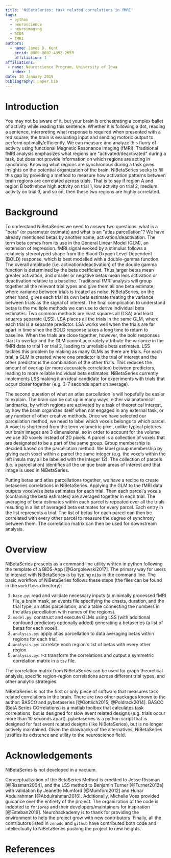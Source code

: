 ```yaml
---
title: 'NiBetaSeries: task related correlations in fMRI'
tags:
  - python
  - neuroscience
  - neuroimaging
  - BIDS
  - fMRI
authors:
  - name: James D. Kent
    orcid: 0000-0002-4892-2659
    affiliation: 1
affiliations:
 - name: Neuroscience Program, University of Iowa
   index: 1
date: 30 January 2019
bibliography: paper.bib
---
```


# Introduction

You may not be aware of it, but your brain is orchestrating a complex ballet of activity while reading this sentence.
Whether it is following a dot, reading a sentence, interpreting what response is required when presented with a red square; the brain is evaluating input and sending motoric output to perform optimally/efficiently.
We can measure and analyze this flurry of activity using functional Magnetic Resonance Imaging (fMRI).
Traditional fMRI analysis emphasizes what regions are "activated/deactivated" during a task, but does not provide information on which regions are acting in synchrony.
Knowing what regions are synchronous during a task gives insights on the potential organization of the brain.
NiBetaSeries seeks to fill this gap by providing a method to measure how activation patterns between brain regions are correlated across trials.
That is to say if region A and region B both show high activity on trial 1, low activity on trial 2, medium activity on trial 3, and so on, then these two regions are highly correlated.

# Background

To understand NiBetaSeries we need to answer two questions: what is a "beta" (or parameter estimate) and what is an "atlas parcellation"?
We have already mentioned betas by another name, activation/deactivation.
The term beta comes from its use in the General Linear Model (GLM), an extension of regression.
fMRI signal evoked by a stimulus follows a relatively stereotyped shape from the Blood Oxygen Level Dependent (BOLD) response, which is best modelled with a double-gamma function.
The overall amplitude (i.e. activation/deactivation) of the double gamma function is determined by the beta coefficient.
Thus larger betas mean greater activation, and smaller or negative betas mean less activation or deactivation relative to a baseline.
Traditional fMRI analysis will group together all the relevant trial types and give them all one beta estimate, where variance between trials is treated as noise.
NiBetaSeries, on the other hand, gives each trial its own beta estimate treating the variance between trials as the signal of interest.
The final complication to understand betas is the multiple methods we can use to derive individual beta estimates.
Two common methods are least squares all (LSA) and least squares separate (LSS).
LSA places all the trials in the same GLM, where each trial is a separate predictor.
LSA works well when the trials are far apart in time since the BOLD response takes a long time to return to baseline.
When the trials are close together, however, the bold responses start to overlap and the GLM cannot accurately attribute the variance in the fMRI data to trial 1 or trial 2, leading to unreliable beta estimates.
LSS tackles this problem by making as many GLMs as there are trials.
For each trial, a GLM is created where one predictor is the trial of interest and the other predictor is the combination of the other trials.
This reduces the amount of overlap (or more accurately correlation) between predictors, leading to more reliable individual beta estimates.
NiBetaSeries currently implements LSS making it an ideal candidate for experiments with trials that occur closer together (e.g. 3-7 seconds apart on average).

The second question of what an atlas parcellation is will hopefully be easier to explain.
The brain can be cut up in many ways, either via anatomical landmarks, by which regions are activated by a task of theoretical interest, by how the brain organizes itself when not engaged in any external task, or any number of other creative methods.
Once we have selected our parcellation method, we need to label which voxels belongs to which parcel.
A voxel is shortened from the term volumetric pixel, unlike typical pictures our brain images are 3 dimensional, so in order to account for the volume we use 3D voxels instead of 2D pixels.
A parcel is a collection of voxels that are designated to be a part of the same group.
Group membership is decided based on the parcellation method.
We label group membership by giving each voxel within a parcel the same integer (e.g. the voxels within the left insula may all be labelled with the integer 12).
The collection of parcels (i.e. a parcellation) identifies all the unique brain areas of interest and that image is used in NiBetaSeries.

Putting betas and atlas parcellations together, we have a recipe to create betaseries correlations in NiBetaSeries.
Applying the GLM to the fMRI data outputs voxelwise beta estimates for each trial.
Then each parcel's voxels (containing the beta estimates) are averaged together in each trial.
The averaging of beta estimates within each parcel is repeated over all the trials resulting in a list of averaged beta estimates for every parcel.
Each entry in the list represents a trial.
The list of betas for each parcel can then be correlated with every other parcel to measure the degree of synchrony between them.
The correlation matrix can then be used for downstream analysis.

# Overview

NiBetaSeries presents as a command line utility written in python following the template of a BIDS-App [@Gorgolewski2017].
The primary way for users to interact with NiBetaSeries is by typing `nibs` in the command line.
The basic workflow of NiBetaSeries follows these steps (the files can be found in the `workflows` directory):
1) `base.py`: read and validate necessary inputs (a minimally processed fMRI file, a brain mask, an events file specifying the onsets, duration, and the trial type, an atlas parcellation, and a table connecting the numbers in the atlas parcellation with names of the regions).
2) `model.py`: construct and execute GLMs using LSS (with additional confound predictors optionally added) generating a betaseries (a list of betas for each voxel).
3) `analysis.py`: apply atlas parcellation to data averaging betas within regions for each trial.
4) `analysis.py`: correlate each region's list of betas with every other region.
5) `analysis.py`: r-z transform the correlations and output a symmetric correlation matrix in a `tsv` file.

The correlation matrix from NiBetaSeries can be used for graph theoretical analysis, specific region-region correlations across different trial types, and other analytic strategies.

NiBetaSeries is not the first or only piece of software that measures task related correlations in the brain.
There are two other packages known to the author: BASCO and pybetaseries [@Gottlich2015; @Poldrack2014].
BASCO (BetA Series COrrelations) is a matlab toolbox that calculates task correlations, but is designed for slow event related designs (e.g. trials occur more than 10 seconds apart).
pybetaseries is a python script that is designed for fast event related designs (like NiBetaSeries), but is no longer actively maintained.
Given the drawbacks of the alternatives, NiBetaSeries justifies its existence and utility to the neuroscience field.

# Acknowledgements

NiBetaSeries is not developed in a vacuum.

Conceptualization of the BetaSeries Method is credited to Jesse Rissman [@Rissman2004],
and the LSS method to Benjamin Turner [@Turner2012a] with validation by Jeanette Mumford [@Mumford2012] and Hunar Abdulrahman [@Abdulrahman2016].
Additionally, Michelle Voss provided guidance over the entirety of the project.
The organization of the code is indebted to `fmriprep` and their developers/maintainers for inspiration [@Esteban2019].
Neurohackademy is to thank for providing the environment to help the project grow with new contributors.
Finally, all the contributors listed in `zenodo` and `github` have contributed both code and intellectually to NiBetaSeries pushing the project to new heights.

# References